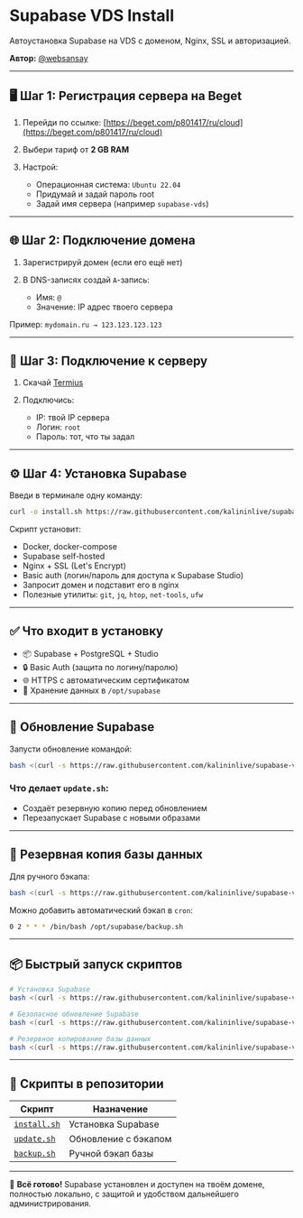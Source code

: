 # Supabase VDS Install

Автоустановка Supabase на VDS с доменом, Nginx, SSL и авторизацией.

**Автор:** [@websansay](https://t.me/websansay)

---

## 🖥️ Шаг 1: Регистрация сервера на Beget

1. Перейди по ссылке: [https://beget.com/p801417/ru/cloud](https://beget.com/p801417/ru/cloud)
2. Выбери тариф от **2 GB RAM**
3. Настрой:

   * Операционная система: `Ubuntu 22.04`
   * Придумай и задай пароль root
   * Задай имя сервера (например `supabase-vds`)

---

## 🌐 Шаг 2: Подключение домена

1. Зарегистрируй домен (если его ещё нет)
2. В DNS-записях создай `A`-запись:

   * Имя: `@`
   * Значение: IP адрес твоего сервера

Пример: `mydomain.ru → 123.123.123.123`

---

## 🔑 Шаг 3: Подключение к серверу

1. Скачай [Termius](https://termius.com/)
2. Подключись:

   * IP: твой IP сервера
   * Логин: `root`
   * Пароль: тот, что ты задал

---

## ⚙️ Шаг 4: Установка Supabase

Введи в терминале одну команду:

```bash
curl -o install.sh https://raw.githubusercontent.com/kalininlive/supabase-vds-install/main/install.sh && chmod +x install.sh && ./install.sh
```

Скрипт установит:

* Docker, docker-compose
* Supabase self-hosted
* Nginx + SSL (Let's Encrypt)
* Basic auth (логин/пароль для доступа к Supabase Studio)
* Запросит домен и подставит его в nginx
* Полезные утилиты: `git`, `jq`, `htop`, `net-tools`, `ufw`

---

## ✅ Что входит в установку

* 📦 Supabase + PostgreSQL + Studio
* 🔒 Basic Auth (защита по логину/паролю)
* 🌐 HTTPS с автоматическим сертификатом
* 📂 Хранение данных в `/opt/supabase`

---

## 🔄 Обновление Supabase

Запусти обновление командой:

```bash
bash <(curl -s https://raw.githubusercontent.com/kalininlive/supabase-vds-install/main/update.sh)
```

### Что делает `update.sh`:

* Создаёт резервную копию перед обновлением
* Перезапускает Supabase с новыми образами

---

## 💾 Резервная копия базы данных

Для ручного бэкапа:

```bash
bash <(curl -s https://raw.githubusercontent.com/kalininlive/supabase-vds-install/main/backup.sh)
```

Можно добавить автоматический бэкап в `cron`:

```bash
0 2 * * * /bin/bash /opt/supabase/backup.sh
```

---

## 📦 Быстрый запуск скриптов

```bash
# Установка Supabase
bash <(curl -s https://raw.githubusercontent.com/kalininlive/supabase-vds-install/main/install.sh)

# Безопасное обновление Supabase
bash <(curl -s https://raw.githubusercontent.com/kalininlive/supabase-vds-install/main/update.sh)

# Резервное копирование базы данных
bash <(curl -s https://raw.githubusercontent.com/kalininlive/supabase-vds-install/main/backup.sh)
```

---

## 📁 Скрипты в репозитории

| Скрипт                                                                                   | Назначение           |
| ---------------------------------------------------------------------------------------- | -------------------- |
| [`install.sh`](https://github.com/kalininlive/supabase-vds-install/blob/main/install.sh) | Установка Supabase   |
| [`update.sh`](https://github.com/kalininlive/supabase-vds-install/blob/main/update.sh)   | Обновление с бэкапом |
| [`backup.sh`](https://github.com/kalininlive/supabase-vds-install/blob/main/backup.sh)   | Ручной бэкап базы    |

---

🎯 **Всё готово!**
Supabase установлен и доступен на твоём домене, полностью локально, с защитой и удобством дальнейшего администрирования.
